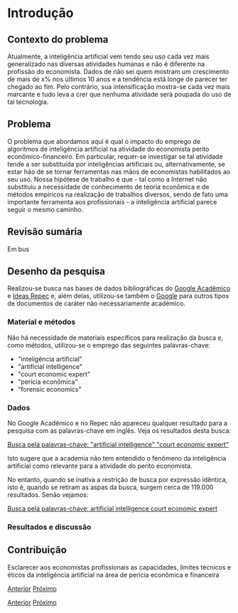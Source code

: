 # Introdução

## Contexto do problema

Atualmente, a inteligência artificial vem tendo seu uso cada vez mais generalizado nas diversas atividades humanas e não é diferente na profissão do economista.  Dados de não sei quem mostram um crescimento de mais de x% nos últimos 10 anos e a tendência está longe de parecer ter chegado ao fim.  Pelo contrário, sua intensificação mostra-se cada vez mais marcante e tudo leva a crer que nenhuma atividade será poupada do uso de tal tecnologia.

## Problema

O problema que abordamos aqui é qual o impacto do emprego de algoritmos de inteligência artificial na atividade do economista perito econômico-financeiro.  Em particular, requer-se investigar se tal atividade tende a ser substituída por inteligências artificiais ou, alternativamente, se estar hão de se tornar ferramentas nas mãos de economistas habilitados ao seu uso.  Nossa hipótese de trabalho é que - tal como a Internet não substituiu a necessidade de conhecimento de teoria econômica e de métodos empíricos na realização de trabalhos diversos, sendo de fato uma importante ferramenta aos profissionais - a inteligência artificial parece seguir o mesmo caminho.

## Revisão sumária

Em bus

## Desenho da pesquisa

Realizou-se busca nas bases de dados bibliográficas do [Google Acadêmico]() e [Ideas Repec]() e, além delas, utilizou-se também o [Google]() para outros tipos de documentos de caráter não necessariamente acadêmico.


### Material e métodos

Não há necessidade de materiais específicos para realização da busca e, como métodos, utilizou-se o emprego das seguintes palavras-chave:

- "inteligência artificial"
- "artificial intelligence"
- "court economic expert"
- "perícia econômica"
- "forensic economics"

### Dados

No Google Acadêmico e no Repec não apareceu qualquer resultado para a pesquisa com as palavras-chave em inglês.  Veja os resultados desta busca:

[Busca pela palavras-chave: "artificial intelligence" "court economic expert"](https://scholar.google.com.br/scholar?q=%22artificial+intelligence%22+%22court+economic+expert%22&hl=pt-BR&as_sdt=0,5&as_vis=1)

Isto sugere que a academia não tem entendido o fenômeno da inteligência artificial como relevante para a atividade do perito economista.

No entanto, quando se inativa a restrição de busca por expressão idêntica, isto é, quando se retiram as aspas da busca, surgem cerca de 119.000 resultados.  Senão vejamos:

[Busca pela palavras-chave: artificial intelligence court economic expert](https://scholar.google.com.br/scholar?q=artificial+intelligence+court+economic+expert&hl=pt-BR&as_sdt=0&as_vis=1&oi=scholart)

### Resultados e discussão



## Contribuição

Esclarecer aos economistas profissionais as capacidades, limites técnicos e éticos da inteligência artificial na área de perícia econômica e financeira

[Anterior](ai-economic-court-expertise.md)    [Próximo](conceitos.md)




[Anterior](ai-economic-court-expertise.md)    [Próximo](conceitos.md)


